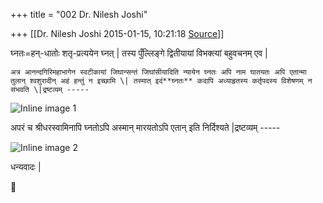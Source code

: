 +++
title = "002 Dr. Nilesh Joshi"

+++
[[Dr. Nilesh Joshi	2015-01-15, 10:21:18 [Source](https://groups.google.com/g/samskrita/c/Ex4aV_s21E0)]]



घ्नतः=हन्-धातोः शतृ-प्रत्ययेन घ्नत् \| तस्य पुँल्लिङ्गे द्वितीयायां विभक्त्यां बहुवचनम् एव \|  

  

    अत्र आनन्दगिरिमहाभागेन स्वटीकायां जिघान्सन्तं जिघांसीयादिति न्यायेन घ्नतः अपि नाम घातयतः अपि एतान्मा तुलान् श्वशुरादीन् अहं हन्तुं न इच्छामि \| तस्मात् इदं**घ्नतः** कदापि अध्याहृतस्य कर्तृपदस्य विशेषणम् न संभवति \|द्रष्टव्यम् -----

  

  

![Inline image 1](https://groups.google.com/group/samskrita/attach/60e662e7145822a0/image.png?part=0.2&view=1)  

  

अपरं च श्रीधरस्वामिनापि घ्नतोऽपि अस्मान् मारयतोऽपि एतान् इति निर्दिश्यते \|द्रष्टव्यम् -----

  

![Inline image 2](https://groups.google.com/group/samskrita/attach/60e662e7145822a0/image.png?part=0.1&view=1)  

धन्यवादः \|



